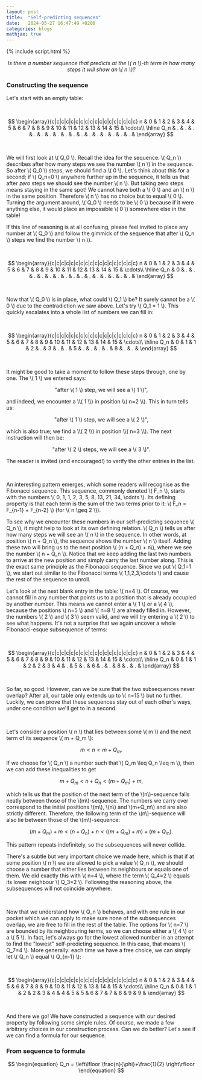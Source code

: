 ```yaml
---
layout: post
title:  "Self-predicting sequences"
date:   2024-05-27 16:47:49 +0200
categories: blogs
mathjax: true
---
```

{% include script.html %}

<p style="text-align: center;"><i>Is there a number sequence that predicts at the \( n \)-th term in how many steps it will show an \( n \)?</i></p>

<h3>Constructing the sequence</h3>
Let's start with an empty table:

&nbsp;

$$
\begin{array}{c|c|c|c|c|c|c|c|c|c|c|c|c|c|c|c|c|c}
n & 0 & 1 & 2 & 3 & 4 & 5 & 6 & 7 & 8 & 9 & 10 & 11 & 12 & 13 & 14 & 15 & \cdots\\
\hline
Q_n & . & . & . & . & . & . & . & . & . & . & . & . & . & . & . & . &
\end{array}
$$

&nbsp;

We will first look at \\( Q_0 \\). Recall the idea for the sequence: \\( Q_n \\) describes after how many steps we see the number \\( n \\) in the sequence. So after \\( Q_0 \\) steps, we should find a \\( 0 \\). Let's think about this for a second; if \\( Q_n=0 \\) anywhere further up in the sequence, it tells us that after <i>zero</i> steps we should see the number \\( n \\). But taking zero steps means staying in the same spot! We cannot have both a \\( 0 \\) and an \\( n \\) in the same position. Therefore \\( n \\) has no choice but to equal \\( 0 \\). Turning the argument around, \\( Q_0 \\) needs to be \\( 0 \\) because if it were anything else, it would place an impossible \\( 0 \\) somewhere else in the table!

If this line of reasoning is at all confusing, please feel invited to place any number at \\( Q_0 \\) and follow the gimmick of the sequence that after \\( Q_n \\) steps we find the number \\( n \\).

&nbsp;

$$
\begin{array}{c|c|c|c|c|c|c|c|c|c|c|c|c|c|c|c|c|c}
n & 0 & 1 & 2 & 3 & 4 & 5 & 6 & 7 & 8 & 9 & 10 & 11 & 12 & 13 & 14 & 15 & \cdots\\
\hline
Q_n & 0 & . & . & . & . & . & . & . & . & . & . & . & . & . & . & . &
\end{array}
$$

&nbsp;

Now that \\( Q_0 \\) is in place, what could \\( Q_1 \\) be? It surely cannot be a \\( 0 \\) due to the contradiction we saw above. Let's try \\( Q_1 = 1 \\). This quickly escalates into a whole list of numbers we can fill in:

&nbsp;

$$
\begin{array}{c|c|c|c|c|c|c|c|c|c|c|c|c|c|c|c|c|c}
n & 0 & 1 & 2 & 3 & 4 & 5 & 6 & 7 & 8 & 9 & 10 & 11 & 12 & 13 & 14 & 15 & \cdots\\
\hline
Q_n & 0 & 1 & 1 & 2 & . & 3 & . & . & 5 & . & . & . & . & 8 & . & . &
\end{array}
$$

&nbsp;

It might be good to take a moment to follow these steps through, one by one. The \\( 1 \\) we entered says:
<p style="text-align: center;">"after \( 1 \) step, we will see a \( 1 \)",</p>
and indeed, we encounter a \\( 1 \\) in position \\( n=2 \\). This in turn tells us:
<p style="text-align: center;">"after \( 1 \) step, we will see a \( 2 \)",</p>
which is also true; we find a \\( 2 \\) in position \\( n=3 \\). The next instruction will then be:
<p style="text-align: center;">"after \( 2 \) steps, we will see a \( 3 \)".</p>
The reader is invited (and encouraged!) to verify the other entries in the list.

&nbsp;

An interesting pattern emerges, which some readers will recognise as the Fibonacci sequence. This sequence, commonly denoted \\( F_n \\), starts with the numbers \\( 0, 1, 1, 2, 3, 5, 8, 13, 21, 34, \cdots \\). Its defining property is that each term is the sum of the two terms prior to it: \\( F_n = F_{n-1} + F_{n-2} \\) (for \\( n \geq 2 \\)).

To see why we encounter these numbers in our self-predicting sequence \\( Q_n \\), it might help to look at its own defining relation. \\( Q_n \\) tells us after how many steps we will see an \\( n \\) in the sequence. In other words, at position \\( n + Q_n \\), the sequence shows the number \\( n \\) itself. Adding these two will bring us to the next position \\( (n + Q_n) + n\\), where we see the number \\( n + Q_n \\). Notice that we keep adding the last two numbers to arrive at the new position and simply carry the last number along. This is the exact same principle as the Fibonacci sequence. Since we put \\( Q_1=1 \\), we start out similar to the Fibonacci terms \\( 1,1,2,3,\cdots \\) and cause the rest of the sequence to unroll.

Let's look at the next blank entry in the table: \\( n=4 \\). Of course, we cannot fill in any number that points us to a position that is already occupied by another number. This means we cannot enter a \\( 1 \\) or a \\( 4 \\), because the positions \\( n=5 \\) and \\( n=8 \\) are already filled in. However, the numbers \\( 2 \\) and \\( 3 \\) seem valid, and we will try entering a \\( 2 \\) to see what happens. It's not a surprise that we again uncover a whole Fibonacci-esque subsequence of terms:

&nbsp;

$$
\begin{array}{c|c|c|c|c|c|c|c|c|c|c|c|c|c|c|c|c|c}
n & 0 & 1 & 2 & 3 & 4 & 5 & 6 & 7 & 8 & 9 & 10 & 11 & 12 & 13 & 14 & 15 & \cdots\\
\hline
Q_n & 0 & 1 & 1 & 2 & 2 & 3 & 4 & . & 5 & . & 6 & . & . & 8 & . & . &
\end{array}
$$

&nbsp;

So far, so good. However, can we be sure that the two subsequences never overlap? After all, our table only extends up to \\( n=15 \\) but no further. Luckily, we can prove that these sequences stay out of each other's ways, under one condition we'll get to in a second.

&nbsp;

Let's consider a position \\( n \\) that lies between some \\( m \\) and the next term of its sequence \\( m + Q_m \\):

$$
\begin{equation}
  m < n < m + Q_m.
\end{equation}
$$

If we choose for \\( Q_n \\) a number such that \\( Q_m \leq Q_n \leq m \\), then we can add these inequalities to get

$$
\begin{equation}
  m+Q_m < n+Q_n < (m+Q_m) + m,
\end{equation}
$$

which tells us that the position of the next term of the \\(n\\)-sequence falls neatly between those of the \\(m\\)-sequence. The numbers we carry over correspond to the initial positions \\(m\\), \\(n\\) and \\(m+Q_m\\) and are also strictly different. Therefore, the following term of the \\(n\\)-sequence will also lie between those of the \\(m\\)-sequence:

$$
\begin{equation}
  (m+Q_m) + m < (n+Q_n) + n < \left((m+Q_m) + m\right) + (m + Q_m).
\end{equation}
$$

This pattern repeats indefinitely, so the subsequences will never collide.

There's a subtle but very important choice we made here, which is that if at some position \\( n \\) we are allowed to pick a value \\( Q_n \\), we should choose a number that either lies between its neighbours or equals one of them.  We did exactly this with \\( n=4 \\), where the term \\( Q_4=2 \\) equals its lower neighbour \\( Q_3=2 \\). Following the reasoning above, the subsequences will not coincide anywhere.

&nbsp;

Now that we understand how \\( Q_n \\) behaves, and with one rule in our pocket which we can apply to make sure none of the subsequences overlap, we are free to fill in the rest of the table. The options for \\( n=7 \\) are bounded by its neighbouring terms, so we can choose either a \\( 4 \\) or a \\( 5 \\). In fact, let's always go for the lowest allowed number in an attempt to find the "lowest" self-predicting sequence. In this case, that means \\( Q_7=4 \\). More generally: each time we have a free choice, we can simply let \\( Q_n \\) equal \\( Q_{n-1} \\):

&nbsp;

$$
\begin{array}{c|c|c|c|c|c|c|c|c|c|c|c|c|c|c|c|c|c}
n & 0 & 1 & 2 & 3 & 4 & 5 & 6 & 7 & 8 & 9 & 10 & 11 & 12 & 13 & 14 & 15 & \cdots\\
\hline
Q_n & 0 & 1 & 1 & 2 & 2 & 3 & 4 & 4 & 5 & 5 & 6 & 7 & 7 & 8 & 9 & 9 &
\end{array}
$$

&nbsp;

And there we go! We have constructed a sequence with our desired property by following some simple rules. Of course, we made a few arbitrary choices in our construction process. Can we do better? Let's see if we can find a formula for our sequence.

<h3>From sequence to formula</h3>


$$
\begin{equation}
  Q_n = \left\lfloor \frac{n}{\phi}+\frac{1}{2} \right\rfloor
\end{equation}
$$
